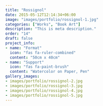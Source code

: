 ```yaml
---
title: "Rossignol"
date: 2015-05-12T12:14:34+06:00
image: "images/portfolio/rossignol-1.jpg"
categories: ["Works", "Book Art"]
description: "This is meta description."
order: "14"
draft: false
project_info:
- name: "Format"
  icon: "fas fa-ruler-combined"
  content: "50cm x 40cm"
- name: "Support"
  icon: "fas fa-paint-brush"
  content: "Watercolor on Paper, Pen"
gallery_images:
- images/portfolio/rossignol-2.jpg
- images/portfolio/rossignol-3.jpg
- images/portfolio/rossignol-4.jpg
- images/portfolio/rossignol-5.jpg
---
```

